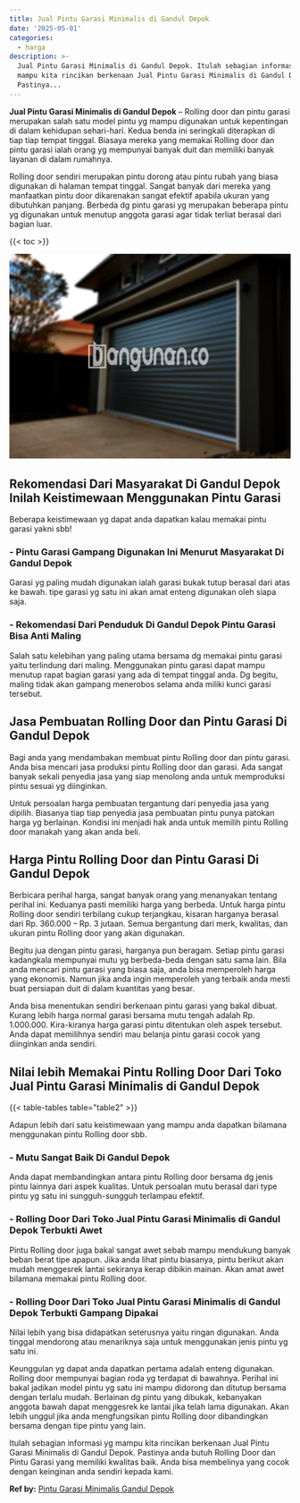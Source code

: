 ```yaml
---
title: Jual Pintu Garasi Minimalis di Gandul Depok
date: '2025-05-01'
categories:
  - harga
description: >-
  Jual Pintu Garasi Minimalis di Gandul Depok. Itulah sebagian informasi yg
  mampu kita rincikan berkenaan Jual Pintu Garasi Minimalis di Gandul Depok.
  Pastinya...
---
```


**Jual Pintu Garasi Minimalis di Gandul Depok** – Rolling door dan pintu garasi merupakan salah satu model pintu yg mampu digunakan untuk kepentingan di dalam kehidupan sehari-hari. Kedua benda ini seringkali diterapkan di tiap tiap tempat tinggal. Biasaya mereka yang memakai Rolling door dan pintu garasi ialah orang yg mempunyai banyak duit dan memiliki banyak layanan di dalam rumahnya.

Rolling door sendiri merupakan pintu dorong atau pintu rubah yang biasa digunakan di halaman tempat tinggal. Sangat banyak dari mereka yang manfaatkan pintu door dikarenakan sangat efektif apabila ukuran yang dibutuhkan panjang. Berbeda dg pintu garasi yg merupakan beberapa pintu yg digunakan untuk menutup anggota garasi agar tidak terliat berasal dari bagian luar.

{{< toc >}}

![Jual Pintu Garasi Minimalis di Gandul Depok](/images/pintu-garasi-45.png)

## Rekomendasi Dari Masyarakat Di Gandul Depok Inilah Keistimewaan Menggunakan Pintu Garasi

Beberapa keistimewaan yg dapat anda dapatkan kalau memakai pintu garasi yakni sbb!

### \- Pintu Garasi Gampang Digunakan Ini Menurut Masyarakat Di Gandul Depok

Garasi yg paling mudah digunakan ialah garasi bukak tutup berasal dari atas ke bawah. tipe garasi yg satu ini akan amat enteng digunakan oleh siapa saja.

### \- Rekomendasi Dari Penduduk Di Gandul Depok Pintu Garasi Bisa Anti Maling

Salah satu kelebihan yang paling utama bersama dg memakai pintu garasi yaitu terlindung dari maling. Menggunakan pintu garasi dapat mampu menutup rapat bagian garasi yang ada di tempat tinggal anda. Dg begitu, maling tidak akan gampang menerobos selama anda miliki kunci garasi tersebut.

## Jasa Pembuatan Rolling Door dan Pintu Garasi Di Gandul Depok

Bagi anda yang mendambakan membuat pintu Rolling door dan pintu garasi. Anda bisa mencari jasa produksi pintu Rolling door dan garasi. Ada sangat banyak sekali penyedia jasa yang siap menolong anda untuk memproduksi pintu sesuai yg diinginkan.

Untuk persoalan harga pembuatan tergantung dari penyedia jasa yang dipilih. Biasanya tiap tiap penyedia jasa pembuatan pintu punya patokan harga yg berlainan. Kondisi ini menjadi hak anda untuk memilih pintu Rolling door manakah yang akan anda beli.

## Harga Pintu Rolling Door dan Pintu Garasi Di Gandul Depok

Berbicara perihal harga, sangat banyak orang yang menanyakan tentang perihal ini. Keduanya pasti memiliki harga yang berbeda. Untuk harga pintu Rolling door sendiri terbilang cukup terjangkau, kisaran harganya berasal dari Rp. 360.000 – Rp. 3 jutaan. Semua bergantung dari merk, kwalitas, dan ukuran pintu Rolling door yang akan digunakan.

Begitu jua dengan pintu garasi, harganya pun beragam. Setiap pintu garasi kadangkala mempunyai mutu yg berbeda-beda dengan satu sama lain. Bila anda mencari pintu garasi yang biasa saja, anda bisa memperoleh harga yang ekonomis. Namun jika anda ingin memperoleh yang terbaik anda mesti buat persiapan duit di dalam kuantitas yang besar.

Anda bisa menentukan sendiri berkenaan pintu garasi yang bakal dibuat. Kurang lebih harga normal garasi bersama mutu tengah adalah Rp. 1.000.000. Kira-kiranya harga garasi pintu ditentukan oleh aspek tersebut. Anda dapat memilihnya sendiri mau belanja pintu garasi cocok yang diinginkan anda sendiri.

## Nilai lebih Memakai Pintu Rolling Door Dari Toko Jual Pintu Garasi Minimalis di Gandul Depok

{{< table-tables table="table2" >}}

Adapun lebih dari satu keistimewaan yang mampu anda dapatkan bilamana menggunakan pintu Rolling door sbb.

### \- Mutu Sangat Baik Di Gandul Depok

Anda dapat membandingkan antara pintu Rolling door bersama dg jenis pintu lainnya dari aspek kualitas. Untuk persoalan mutu berasal dari type pintu yg satu ini sungguh-sungguh terlampau efektif.

### \- Rolling Door Dari Toko Jual Pintu Garasi Minimalis di Gandul Depok Terbukti Awet

Pintu Rolling door juga bakal sangat awet sebab mampu mendukung banyak beban berat tipe apapun. Jika anda lihat pintu biasanya, pintu berikut akan mudah menggesrek lantai sekiranya kerap dibikin mainan. Akan amat awet bilamana memakai pintu Rolling door.

### \- Rolling Door Dari Toko Jual Pintu Garasi Minimalis di Gandul Depok Terbukti Gampang Dipakai

Nilai lebih yang bisa didapatkan seterusnya yaitu ringan digunakan. Anda tinggal mendorong atau menariknya saja untuk menggunakan jenis pintu yg satu ini.

Keunggulan yg dapat anda dapatkan pertama adalah enteng digunakan. Rolling door mempunyai bagian roda yg terdapat di bawahnya. Perihal ini bakal jadikan model pintu yg satu ini mampu didorong dan ditutup bersama dengan terlalu mudah. Berlainan dg pintu yang dibukak, kebanyakan anggota bawah dapat menggesrek ke lantai jika telah lama digunakan. Akan lebih unggul jika anda mengfungsikan pintu Rolling door dibandingkan bersama dengan tipe pintu yang lain.

Itulah sebagian informasi yg mampu kita rincikan berkenaan Jual Pintu Garasi Minimalis di Gandul Depok. Pastinya anda butuh Rolling Door dan Pintu Garasi yang memiliki kwalitas baik. Anda bisa membelinya yang cocok dengan keinginan anda sendiri kepada kami.

**Ref by:** [Pintu Garasi Minimalis Gandul Depok](https://id.wikipedia.org/wiki/Pintu)
